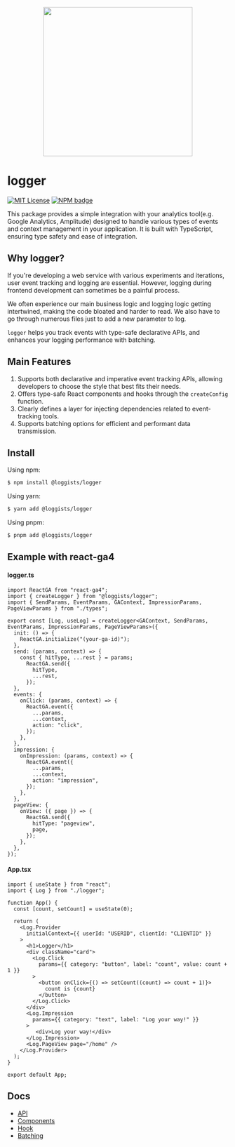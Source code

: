 <p align='center'>
<img src='https://github.com/user-attachments/assets/1e417f4e-0f3a-4b56-8f6c-68188572421d' width=340 height=340 />
</p>


# logger
[![MIT License](https://img.shields.io/badge/license-MIT-blue.svg)](https://github.com/loggists/logger/blob/main/LICENSE) 
[![NPM badge](https://img.shields.io/npm/v/@loggists/logger?logo=npm)](https://www.npmjs.com/package/@loggists/logger) 

This package provides a simple integration with your analytics tool(e.g. Google Analytics, Amplitude) designed to handle various types of events and context management in your application. It is built with TypeScript, ensuring type safety and ease of integration.

## Why logger?
If you're developing a web service with various experiments and iterations, user event tracking and logging are essential. However, logging during frontend development can sometimes be a painful process.

We often experience our main business logic and logging logic getting intertwined, making the code bloated and harder to read. We also have to go through numerous files just to add a new parameter to log.

`logger` helps you track events with type-safe declarative APIs, and enhances your logging performance with batching.


## Main Features
1. Supports both declarative and imperative event tracking APIs, allowing developers to choose the style that best fits their needs.
2. Offers type-safe React components and hooks through the `createConfig` function.
3. Clearly defines a layer for injecting dependencies related to event-tracking tools.
4. Supports batching options for efficient and performant data transmission.
   
## Install
Using npm:

```bash
$ npm install @loggists/logger
```

Using yarn:
```bash
$ yarn add @loggists/logger
```

Using pnpm:
```bash
$ pnpm add @loggists/logger
```

## Example with react-ga4

#### logger.ts
```tsx
import ReactGA from "react-ga4";
import { createLogger } from "@loggists/logger";
import { SendParams, EventParams, GAContext, ImpressionParams, PageViewParams } from "./types";

export const [Log, useLog] = createLogger<GAContext, SendParams, EventParams, ImpressionParams, PageViewParams>({
  init: () => {
    ReactGA.initialize("(your-ga-id)");
  },
  send: (params, context) => {
    const { hitType, ...rest } = params;
      ReactGA.send({
        hitType,
        ...rest,
      });
  },
  events: {
    onClick: (params, context) => {
      ReactGA.event({
        ...params,
        ...context,
        action: "click",
      });
    },
  },
  impression: {
    onImpression: (params, context) => {
      ReactGA.event({
        ...params,
        ...context,
        action: "impression",
      });
    },
  },
  pageView: {
    onView: ({ page }) => {
      ReactGA.send({
        hitType: "pageview",
        page,
      });
    },
  },
});

```


#### App.tsx
```tsx
import { useState } from "react";
import { Log } from "./logger";

function App() {
  const [count, setCount] = useState(0);

  return (
    <Log.Provider
      initialContext={{ userId: "USERID", clientId: "CLIENTID" }}
    >
      <h1>Logger</h1>
      <div className="card">
        <Log.Click
          params={{ category: "button", label: "count", value: count + 1 }}
        >
          <button onClick={() => setCount((count) => count + 1)}>
            count is {count}
          </button>
        </Log.Click>
      </div>
      <Log.Impression
        params={{ category: "text", label: "Log your way!" }}
      >
         <div>Log your way!</div>
      </Log.Impression>
      <Log.PageView page="/home" />
    </Log.Provider>
  );
}

export default App;

```

## Docs
- [API](./docs/api.md)
- [Components](./docs/components.md)
- [Hook](./docs/hook.md)
- [Batching](./docs/batching.md)
